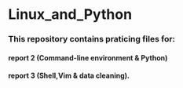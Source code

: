 # Linux_and_Python
### This repository contains praticing files for:
#### report 2 (Command-line environment‌ & Python) 
#### report 3 (Shell,Vim \& data cleaning).
